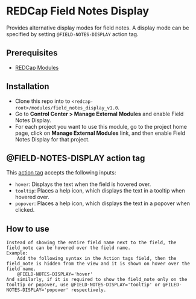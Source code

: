 # REDCap Field Notes Display
Provides alternative display modes for field notes. A display mode can be specified by setting `@FIELD-NOTES-DISPLAY` action tag.

## Prerequisites
- [REDCap Modules](https://github.com/vanderbilt/redcap-external-modules)

## Installation
- Clone this repo into to `<redcap-root>/modules/field_notes_display_v1.0`.
- Go to **Control Center > Manage External Modules** and enable Field Notes Display.
- For each project you want to use this module, go to the project home page, click on **Manage External Modules** link, and then enable Field Notes Display for that project.

## @FIELD-NOTES-DISPLAY action tag
This [action tag](https://wiki.chpc.utah.edu/pages/viewpage.action?pageId=595001400) accepts the following inputs:
- `hover`: Displays the text when the field is hovered over.
- `tooltip`: Places a help icon, which displays the text in a tooltip when hovered over.
- `popover`: Places a help icon, which displays the text in a popover when clicked.

## How to use
    Instead of showing the entire field name next to the field, the field_note can be hovered over the field name.
    Example:
        Add the following syntax in the Action tags field, then the field_note is hidden from the view and it is shown on hover over the field name.
        @FIELD-NOTES-DISPLAY='hover'
	And similarly, if it is required to show the field_note only on the tooltip or popover, use @FIELD-NOTES-DISPLAY='tooltip' or @FILED-NOTES-DISPLAY='popover' respectively.

